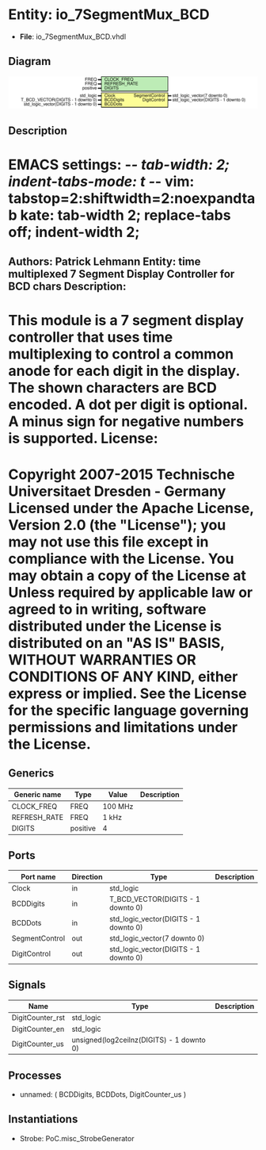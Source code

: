 # Entity: io_7SegmentMux_BCD

- **File**: io_7SegmentMux_BCD.vhdl
## Diagram

![Diagram](io_7SegmentMux_BCD.svg "Diagram")
## Description

EMACS settings: -*-  tab-width: 2; indent-tabs-mode: t -*-
vim: tabstop=2:shiftwidth=2:noexpandtab
kate: tab-width 2; replace-tabs off; indent-width 2;
=============================================================================
Authors:				 	Patrick Lehmann
Entity:				 	time multiplexed 7 Segment Display Controller for BCD chars
Description:
-------------------------------------
This module is a 7 segment display controller that uses time multiplexing
to control a common anode for each digit in the display. The shown characters
are BCD encoded. A dot per digit is optional. A minus sign for negative
numbers is supported.
License:
=============================================================================
Copyright 2007-2015 Technische Universitaet Dresden - Germany
Licensed under the Apache License, Version 2.0 (the "License");
you may not use this file except in compliance with the License.
You may obtain a copy of the License at
Unless required by applicable law or agreed to in writing, software
distributed under the License is distributed on an "AS IS" BASIS,
WITHOUT WARRANTIES OR CONDITIONS OF ANY KIND, either express or implied.
See the License for the specific language governing permissions and
limitations under the License.
=============================================================================
## Generics

| Generic name | Type     | Value   | Description |
| ------------ | -------- | ------- | ----------- |
| CLOCK_FREQ   | FREQ     | 100 MHz |             |
| REFRESH_RATE | FREQ     | 1 kHz   |             |
| DIGITS       | positive | 4       |             |
## Ports

| Port name      | Direction | Type                                  | Description |
| -------------- | --------- | ------------------------------------- | ----------- |
| Clock          | in        | std_logic                             |             |
| BCDDigits      | in        | T_BCD_VECTOR(DIGITS - 1 downto 0)     |             |
| BCDDots        | in        | std_logic_vector(DIGITS - 1 downto 0) |             |
| SegmentControl | out       | std_logic_vector(7 downto 0)          |             |
| DigitControl   | out       | std_logic_vector(DIGITS - 1 downto 0) |             |
## Signals

| Name             | Type                                      | Description |
| ---------------- | ----------------------------------------- | ----------- |
| DigitCounter_rst | std_logic                                 |             |
| DigitCounter_en  | std_logic                                 |             |
| DigitCounter_us  | unsigned(log2ceilnz(DIGITS) - 1 downto 0) |             |
## Processes
- unnamed: ( BCDDigits, BCDDots, DigitCounter_us )
## Instantiations

- Strobe: PoC.misc_StrobeGenerator
